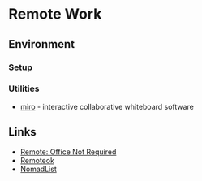 # Remote Work

## Environment

### Setup

### Utilities

- [miro](https://miro.com) - interactive collaborative whiteboard software

## Links

- [Remote: Office Not Required](https://www.amazon.co.uk/Remote-Office-Not-Required/dp/B00FDWKJGU)
- [Remoteok](https://remoteok.io)
- [NomadList](https://nomadlist.com)

